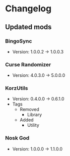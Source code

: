# Changelog


## Updated mods

### BingoSync

- Version: 1.0.0.2 -> 1.0.0.3

### Curse Randomizer

- Version: 4.0.3.0 -> 5.0.0.0

### KorzUtils

- Version: 0.4.0.0 -> 0.6.1.0
- Tags
  + Removed
    - Library
  + Added
    - Utility

### Nosk God

- Version: 1.0.0.0 -> 1.1.0.0


